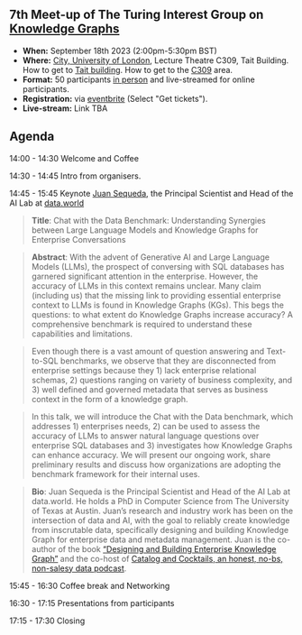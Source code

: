 ## 7th Meet-up of The Turing Interest Group on [Knowledge Graphs](https://www.turing.ac.uk/research/interest-groups/knowledge-graphs)

- **When:** September 18th 2023 (2:00pm-5:30pm BST)
- **Where:** [City, University of London](https://www.city.ac.uk/), Lecture Theatre C309, Tait Building. How to get to [Tait building](https://goo.gl/maps/DkxQcdR5fSyuy1hy9). How to get to the [C309](https://bit.ly/symposium-video-getting-to-c309) area.
- **Format:** 50 participants <ins>in person</ins> and live-streamed for online participants. 
- **Registration:** via [eventbrite](https://www.eventbrite.com/e/7th-meetup-knowledge-graphs-ig-tickets-713611239427) (Select "Get tickets").
- **Live-stream:** Link TBA <!--[access link](https://bit.ly/live-stream-turing-kg-2023) (questions via the slack channel).-->


## Agenda

14:00 - 14:30    Welcome and Coffee

14:30 - 14:45    Intro from organisers.

14:45 - 15:45    Keynote [Juan Sequeda](https://juansequeda.com/), the Principal Scientist and Head of the AI Lab at [data.world](https://data.world/)

> **Title**:  Chat with the Data Benchmark: Understanding Synergies between Large Language Models and Knowledge Graphs for Enterprise Conversations

> **Abstract**:  With the advent of Generative AI and Large Language Models (LLMs), the prospect of conversing with SQL databases has garnered significant attention in the enterprise. However, the accuracy of LLMs in this context remains unclear. Many claim (including us) that the missing link to providing essential enterprise context to LLMs is found in Knowledge Graphs (KGs). This begs the questions: to what extent do Knowledge Graphs increase accuracy? A comprehensive benchmark is required to understand these capabilities and limitations.

> Even though there is a vast amount of question answering and Text-to-SQL benchmarks, we observe that they are disconnected from enterprise settings because they 1) lack enterprise relational schemas, 2) questions ranging on variety of business complexity, and 3) well defined and governed metadata that serves as business context in the form of a knowledge graph.

> In this talk, we will introduce the Chat with the Data benchmark, which addresses 1) enterprises needs, 2) can be used to assess the accuracy of LLMs to answer natural language questions over enterprise SQL databases and 3) investigates how Knowledge Graphs can enhance accuracy. We will present our ongoing work, share preliminary results and discuss how organizations are adopting the benchmark framework for their internal uses.

> **Bio**: Juan Sequeda is the Principal Scientist and Head of the AI Lab at data.world. He holds a PhD in Computer Science from The University of Texas at Austin. Juan’s research and industry work has been on the intersection of data and AI, with the goal to reliably create knowledge from inscrutable data, specifically designing and building Knowledge Graph for enterprise data and metadata management. Juan is the co-author of the book [“Designing and Building Enterprise Knowledge Graph”](https://www.amazon.com/Designing-Enterprise-Knowledge-Synthesis-Semantics/dp/1636391745) and the co-host of [Catalog and Cocktails, an honest, no-bs, non-salesy data podcast](https://data.world/podcasts/).

15:45 - 16:30   Coffee break and Networking

16:30 - 17:15   Presentations from participants

17:15 - 17:30   Closing
